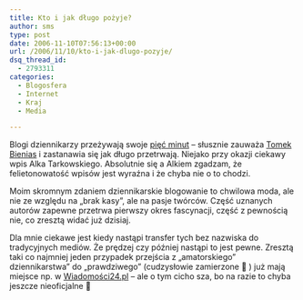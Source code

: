 ```yaml
---
title: Kto i jak długo pożyje?
author: sms
type: post
date: 2006-11-10T07:56:13+00:00
url: /2006/11/10/kto-i-jak-dlugo-pozyje/
dsq_thread_id:
  - 2793311
categories:
  - Blogosfera
  - Internet
  - Kraj
  - Media

---
```

Blogi dziennikarzy przeżywają swoje <a target="_blank" href="http://tebe.blox.pl/2006/11/Dziennikarze-bloguja-i-co.html">pięć minut</a> &#8211; słusznie zauważa [Tomek Bienias][1] i zastanawia się jak długo przetrwają. Niejako przy okazji ciekawy wpis Alka Tarkowskiego. Absolutnie się a Alkiem zgadzam, że felietonowatość wpisów jest wyraźna i że chyba nie o to chodzi.

Moim skromnym zdaniem dziennikarskie blogowanie to chwilowa moda, ale nie ze względu na &#8222;brak kasy&#8221;, ale na pasje twórców. Część uznanych autorów zapewne przetrwa pierwszy okres fascynacji, część z pewnością nie, co zresztą widać już dzisiaj.

Dla mnie ciekawe jest kiedy nastąpi transfer tych bez nazwiska do tradycyjnych mediów. Że prędzej czy później nastąpi to jest pewne. Zresztą taki co najmniej jeden przypadek przejścia z &#8222;amatorskiego&#8221; dziennikarstwa&#8221; do &#8222;prawdziwego&#8221; (cudzysłowie zamierzone 🙂 ) już mają miejsce np. w [Wiadomości24.pl][2] &#8211; ale o tym cicho sza, bo na razie to chyba jeszcze nieoficjalne 🙂

<p class="poweredbyperformancing">
  <a href="http://performancing.com/firefox"><br /> </a>
</p>

 [1]: http://tebe.blox.pl
 [2]: http://www.wiadomosci24.pl
